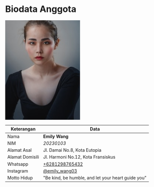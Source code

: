 # Biodata Anggota

![Foto](./20230103_foto.png)

| Keterangan      | Data |
| --------------- | ---- |
| Nama            | **Emily Wang** |
| NIM             | *20230103* |
| Alamat Asal     | Jl. Damai No.8, Kota Eutopia |
| Alamat Domisili | Jl. Harmoni No.12, Kota Fransiskus |
| Whatsapp        | [+6281298765432](https://wa.me/+6281298765432) |
| Instagram       | [@emily_wang03](https://instagram.com/emily_wang03) |
| Motto Hidup     | "Be kind, be humble, and let your heart guide you" |
